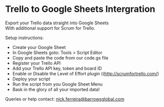 # Trello to Google Sheets Intergration
Export your Trello data straight into Google Sheets</br>
With additional support for Scrum for Trello.

Setup instructions:
- Create your Google Sheet
- In Google Sheets goto: Tools > Script Editor
- Copy and paste the code from our code.gs file
- Register your Trello API
- Add your Trello API key, token and board ID
- Enable or Disable the Level of Effort plugin ((http://scrumfortrello.com/)
- Deploy your script
- Run the script from you Google Sheet Menu
- Bask in the glory of all your imported data!

Queries or help contact: nick.ferreira@barrowsglobal.com
